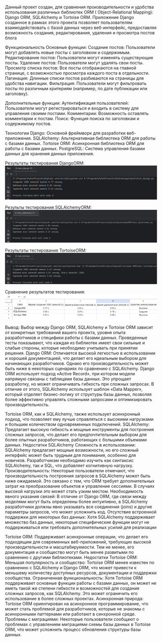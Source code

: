 Данный проект создан, для сравнения производительности и удобства использования различных библиотек ORM (
Object-Relational Mapping): Django ORM, SQLAlchemy и Tortoise ORM. Приложение Django созданное в рамках этого проекта
позволяет пользователям взаимодействовать с базой данных через веб-интерфейс, предоставляя возможность создания,
редактирования, удаления и просмотра постов блога

Функциональность
Основные функции:
Создание постов: Пользователи могут добавлять новые посты с заголовком и содержимым.
Редактирование постов: Пользователи могут изменять существующие посты.
Удаление постов: Пользователи могут удалять свои посты.
Просмотр списка постов: Все посты отображаются на главной странице, с возможностью просмотра каждого поста в
отдельности.
Пагинация: Длинные списки постов разбиваются на страницы для удобства навигации.
Фильтрация: Пользователи могут фильтровать посты по различным критериям (например, по дате публикации или заголовку).

Дополнительные функции:
Аутентификация пользователей: Пользователи могут регистрироваться и входить в систему для управления своими постами.
Комментарии: Возможность оставлять комментарии к постам.
Поиск: Функция поиска по заголовкам и содержимому постов.

Технологии
Django: Основной фреймворк для разработки веб-приложения.
SQLAlchemy: Альтернативная библиотека ORM для работы с базами данных.
Tortoise ORM: Асинхронная библиотека ORM для работы с базами данных.
PostgreSQL: Система управления базами данных для хранения данных приложения.

Результаты тестирования DjangoORM:
![img.png](img.png)

Результы тестирования SQLAlchemyORM:
![img_1.png](img_1.png)

Результаты тестирования TortoiseORM:
![img_2.png](img_2.png)

Сравнение результатов тестирования:
![img_3.png](img_3.png)

Вывод:
Выбор между Django ORM, SQLAlchemy и Tortoise ORM зависит от конкретных требований вашего проекта, уровня опыта
разработчиков и специфики работы с базами данных. Проведенные тесты показывают, что каждая из библиотек имеет свои
сильные и слабые стороны, которые необходимо учитывать при принятии решения. Django ORM: Отличается высокой легкостью в
использовании и хорошей документацией, что делает его идеальным выбором для начинающих разработчиков. Однако его
производительность может быть ниже в некоторых сценариях по сравнению с SQLAlchemy. Django ORM использует подход «Active
Record», при котором модели напрямую связаны с таблицами базы данных. Это упрощает разработку, но может ограничивать
гибкость при сложных запросах. В отличие от этого, SQLAlchemy использует шаблон «Data Mapper», который отделяет
бизнес-логику от структуры базы данных, позволяя более эффективно управлять сложными запросами и оптимизировать
производительность.

Tortoise ORM, как и SQLAlchemy, также использует асинхронный подход, что позволяет ему лучше справляться с высокими
нагрузками и большим количеством одновременных подключений. SQLAlchemy: Предлагает высокую
гибкость и мощные инструменты для построения сложных запросов, что делает его предпочтительным выбором для более опытных
разработчиков, работающих с большими объемами данных. Недостатки SQLAlchemy
Сложность в использовании:
SQLAlchemy предлагает мощные возможности, но его сложный интерфейс может быть трудным для понимания, особенно для
новичков. Разработчикам необходимо изучить как синтаксис SQLAlchemy, так и SQL, что добавляет когнитивную нагрузку.
Производительность:
Некоторые пользователи отмечают, что производительность построения запросов в SQLAlchemy может быть ниже ожидаемой. Это
связано с тем, что ORM требует дополнительных затрат на преобразование объектов и управление сессиями. В случаях высокой
нагрузки это может стать узким местом.
Необходимость явного указания связей:
В отличие от Django ORM, где связи между моделями могут быть определены более интуитивно, в SQLAlchemy разработчики
должны явно указывать все соединения (joins) и другие параметры запросов, что может усложнить код.
Отсутствие встроенной поддержки для некоторых баз данных:
Хотя SQLAlchemy поддерживает множество баз данных, некоторые специфические функции могут не поддерживаться или требовать
дополнительных усилий для реализации

Tortoise ORM: Поддерживает асинхронные операции, что делает его подходящим для современных веб-приложений, требующих
высокой производительности и масштабируемости. Тем не менее, его документация и сообщество могут быть менее развитыми по
сравнению с другими библиотеками.
Недостатки Tortoise ORM:
Меньшая популярность и сообщество:
Tortoise ORM менее известен по сравнению с SQLAlchemy и Django ORM, что может привести к меньшему количеству доступных
ресурсов, документации и поддержки сообщества.
Ограниченная функциональность:
Хотя Tortoise ORM поддерживает основные функции работы с базами данных, он может не иметь такой же степени гибкости и
возможностей для создания сложных запросов, как SQLAlchemy. Это может ограничить его использование в более сложных
проектах.
Асинхронная природа:
Tortoise ORM ориентирован на асинхронное программирование, что может стать проблемой для разработчиков, которые не
знакомы с асинхронными паттернами или работают в синхронной среде.
Проблемы с миграциями:
Некоторые пользователи сообщают о проблемах с управлением миграциями схемы базы данных в Tortoise ORM, что может
усложнить процесс обновления структуры базы данных.